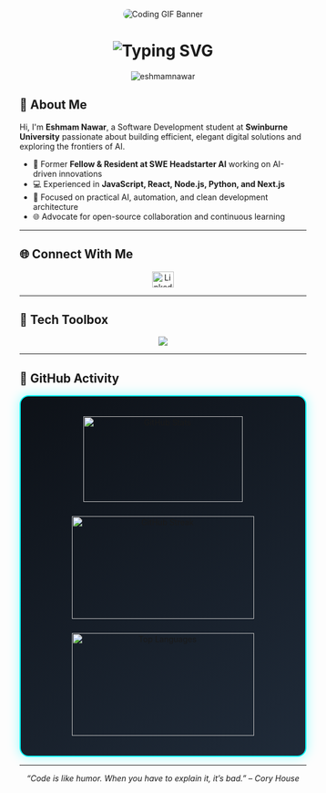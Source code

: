 <!-- 🎬 LIVE ACTION TECH BANNER -->
<p align="center">
  <img src="https://media.giphy.com/media/CVtNe84hhYF9u/giphy.gif" style="border-radius: 10px; max-width: 70%; height: auto;" alt="Coding GIF Banner" />
</p>

<!-- ✨ Animated Typing Introduction -->
<h1 align="center">
  <img src="https://readme-typing-svg.demolab.com?font=Fira+Code&weight=700&size=22&pause=1000&color=00BFFF&center=true&vCenter=true&width=600&lines=I'm+Eshmam+Nawar;Software+Developer+%F0%9F%92%BB;AI+Engineering+Enthusiast+%F0%9F%A4%96" alt="Typing SVG" />
</h1>

<!-- 👁️ Profile Views Counter -->
<p align="center">
  <img src="https://komarev.com/ghpvc/?username=eshmamnawar&label=Profile%20views&color=00BFFF&style=flat" alt="eshmamnawar" />
</p>

<!-- 👤 About Me -->
## 🌟 About Me

Hi, I'm **Eshmam Nawar**, a Software Development student at **Swinburne University** passionate about building efficient, elegant digital solutions and exploring the frontiers of AI.

- 🧠 Former **Fellow & Resident at SWE Headstarter AI** working on AI-driven innovations
- 💻 Experienced in **JavaScript, React, Node.js, Python, and Next.js**
- 🤖 Focused on practical AI, automation, and clean development architecture
- 🌐 Advocate for open-source collaboration and continuous learning

---

<!-- 🔗 Social Links -->
## 🌐 Connect With Me
<p align="center">
  <a href="https://www.linkedin.com/in/eshmam-nawar/" target="_blank">
    <img src="https://raw.githubusercontent.com/rahuldkjain/github-profile-readme-generator/master/src/images/icons/Social/linked-in-alt.svg" alt="LinkedIn" height="28" width="38" />
  </a>
</p>

---

<!-- 🧰 Tech Toolbox -->
## 🧰 Tech Toolbox
<p align="center">
  <img src="https://skillicons.dev/icons?i=html,css,js,ts,react,nextjs,nodejs,tailwind,bootstrap,figma,cpp,python,php,django,mongodb,mysql,firebase,git,aws" style="max-width: 85%;" />
</p>

---

<!-- 📈 GitHub Insights -->
## 🚀 GitHub Activity

<div align="center" style="background: linear-gradient(145deg, #0d1117, #1f2a38); border: 2px solid #00FFFF; border-radius: 16px; padding: 35px 25px; box-shadow: 0 0 20px rgba(0, 255, 255, 0.4); display: flex; flex-direction: column; align-items: center; gap: 25px;">
  <div style="width: 280px; display: flex; justify-content: center;">
    <img src="https://github-readme-stats.vercel.app/api?username=eshmamnawar&show_icons=true&theme=tokyonight&include_all_commits=true&count_private=true&hide_border=true&custom_title=🔥 GitHub Stats" style="width: 100%; height: 150px; object-fit: cover;" alt="GitHub Stats" />
  </div>
  <div style="width: 320px; display: flex; justify-content: center;">
    <img src="https://github-readme-streak-stats.herokuapp.com?user=eshmamnawar&theme=tokyonight&hide_border=true" style="width: 100%; height: 180px; object-fit: cover;" alt="GitHub Streak" />
  </div>
  <div style="width: 320px; display: flex; justify-content: center;">
    <img src="https://github-readme-stats.vercel.app/api/top-langs/?username=eshmamnawar&layout=compact&theme=tokyonight&hide_border=true&langs_count=6" style="width: 100%; height: 180px; object-fit: cover;" alt="Top Languages" />
  </div>
</div>

---

<!-- 🧠 Footer Quote -->
<p align="center">
  <em>“Code is like humor. When you have to explain it, it’s bad.” – Cory House</em>
</p>
